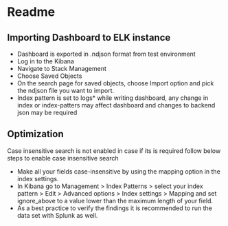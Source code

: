 # Readme

## Importing Dashboard to ELK instance

* Dashboard is exported in .ndjson format from test environment
* Log in to the Kibana 
* Navigate to Stack Management
* Choose Saved Objects
* On the search page for saved objects, choose Import option and pick the ndjson file you want to import.
* Index pattern is set to logs* while writing dashboard, any change in index or index-patters may affect dashboard and changes to backend json may be required

## Optimization 

Case insensitive search is not enabled in case if its is required follow below steps to enable case insensitive search
* Make all your fields case-insensitive by using the mapping option in the index settings.
* In Kibana go to Management > Index Patterns > select your index pattern > Edit > Advanced options > Index settings > Mapping and set ignore_above to a value lower than the maximum length of your field.
* As a best practice to verify the findings it is recommended to run the data set with Splunk as well.
